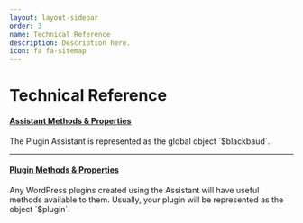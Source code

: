 ```yaml
---
layout: layout-sidebar
order: 3
name: Technical Reference
description: Description here.
icon: fa fa-sitemap
---
```


<div class="page-header">
    <h1>Technical Reference</h1>
</div>

<h4><a href="assistant-methods/">Assistant Methods & Properties</a></h4>
The Plugin Assistant is represented as the global object `$blackbaud`.
<hr>
<h4><a href="plugin-methods/">Plugin Methods & Properties</a></h4>
Any WordPress plugins created using the Assistant will have useful methods available to them. Usually, your plugin will be represented as the object `$plugin`.

